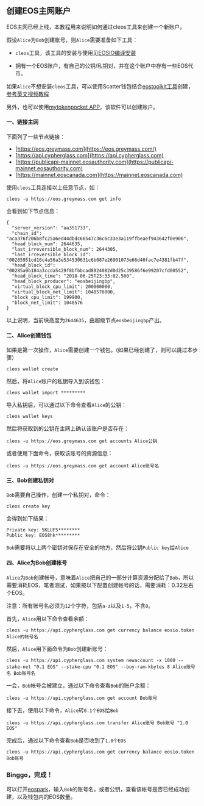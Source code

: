 ## 创建EOS主网账户

EOS主网已经上线，本教程用来说明如何通过cleos工具来创建一个新账户。

假设`Alice`为`Bob`创建帐号，则`Alice`需要准备如下工具：

* `cleos`工具，该工具的安装与使用见[EOSIO编译安装](https://github.com/eoshackathon/eos_dapp_development_cn/blob/master/docs/eos_compile_install.md)

* 拥有一个EOS账户，有自己的公钥/私钥对，并在这个账户中存有一些EOS代币。

如果`Alice`不想安装`cleos`工具，可以使用Scatter钱包结合[eostoolkit工具](https://eostoolkit.io/create)创建，[参考英文视频教程](https://www.youtube.com/watch?v=Q4knOqiwDsU)

另外，也可以使用[mytokenpocket APP](https://www.mytokenpocket.vip/)，该软件可以创建账户。

#### 一、链接主网

下面列了一些节点链接：

*   [https://eos.greymass.com](https://eos.greymass.com/)
*   [https://api.cypherglass.com](https://api.cypherglass.com)
*   [https://publicapi-mainnet.eosauthority.com](https://publicapi-mainnet.eosauthority.com)
*   [https://mainnet.eoscanada.com](https://mainnet.eoscanada.com)

使用`cleos`工具连接以上任意节点，如：

```
cleos -u https://eos.greymass.com get info
```

会看到如下节点信息：

```
{
  "server_version": "aa351733",
  "chain_id": "aca376f206b8fc25a6ed44dbdc66547c36c6c33e3a119ffbeaef943642f0e906",
  "head_block_num": 2644635,
  "last_irreversible_block_num": 2644305,
  "last_irreversible_block_id": "00285951cd16c4a56a3e534530631c6b087e26901073e66d40fac7e4381fb47f",
  "head_block_id": "00285a9b184a3ccda5429f8bfbbcad8924082d0d25c39586f6e99207cfd00552",
  "head_block_time": "2018-06-25T23:33:02.500",
  "head_block_producer": "eosbeijingbp",
  "virtual_block_cpu_limit": 200000000,
  "virtual_block_net_limit": 1048576000,
  "block_cpu_limit": 199900,
  "block_net_limit": 1048576
}

```

以上说明，当前块高度为`2644635`，由超级节点`eosbeijingbp`产出。

#### 二、Alice创建钱包

如果是第一次操作，`Alice`需要创建一个钱包。(如果已经创建了，则可以跳过本步骤）

```
cleos wallet create
```

然后，将`Alice`账户的私钥导入到该钱包：

```
cleos wallet import *********
```

导入私钥后，可以通过以下命令查看`Alice`的公钥：

```
cleos wallet keys
```

然后将获取到的公钥在主网上确认该账户是否存在：

```
cleos -u https://eos.greymass.com get accounts Alice公钥
```

或者使用下面命令，获取该账号的资源信息：

```
cleos -u https://eos.greymass.com get account Alice账号名
```

#### 三、Bob创建私钥对

`Bob`需要自己操作，创建一个私钥对，命令：

```
cleos create key
```

会得到如下结果：

```
Private key: 5KLUF5********
Public key: EOS8hk*********
```

`Bob`需要将以上两个密钥对保存在安全的地方，然后将公钥`Public key`给`Alice`

#### 四、Alice为Bob创建帐号

`Alice`为`Bob`创建帐号，意味着`Alice`把自己的一部分计算资源分配给了`Bob`，所以需要消耗EOS，笔者测试，如果按以下配置创建帐号的话，需要消耗：0.32左右个EOS。

注意：所有账号名必须为`12`个字符，包括`a-z`以及`1-5`，不含`0`。

首先，`Alice`用以下命令查看余额：

```
cleos -u https://api.cypherglass.com get currency balance eosio.token Alice的帐号名
```

然后，`Alice`用下面命令为`Bob`创建新账号：

```
cleos -u https://api.cypherglass.com system newaccount -x 1000 --stake-net "0.1 EOS" --stake-cpu "0.1 EOS" --buy-ram-kbytes 8 Alice账号名 Bob账号名
```

一会，`Bob`帐号会被建立，通过以下命令查看`Bob`的账户余额：

```
cleos -u https://api.cypherglass.com get account Bob账号
```

接下去，使用以下命令，`Alice`转`0.1个EOS`给`Bob`

```
cleos -u https://api.cypherglass.com transfer Alice账号 Bob账号 "1.0 EOS"
```

完成后，通过以下命令查看`Bob`是否收到了`1.0个EOS`

```
cleos -u https://api.cypherglass.com get currency balance eosio.token Bob账号
```

### Binggo，完成！

可以打开[eospark](https://eospark.com/)，输入`Bob`的账号名，或者公钥，查看该帐号是否已经成功创建，以及钱包内的EOS数量。
